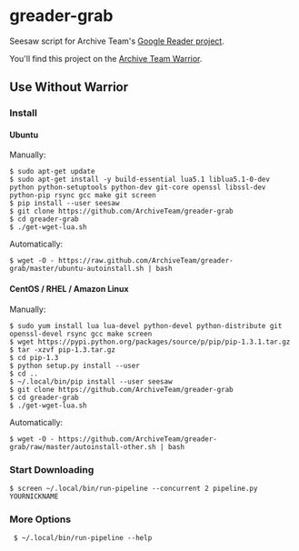 greader-grab
============

Seesaw script for Archive Team's [Google Reader project](http://www.archiveteam.org/index.php?title=Google_Reader).

You'll find this project on the [Archive Team Warrior](http://tracker.archiveteam.org/greader/).


Use Without Warrior
-------------------------

### Install

#### Ubuntu

Manually:

    $ sudo apt-get update
    $ sudo apt-get install -y build-essential lua5.1 liblua5.1-0-dev python python-setuptools python-dev git-core openssl libssl-dev python-pip rsync gcc make git screen
    $ pip install --user seesaw
    $ git clone https://github.com/ArchiveTeam/greader-grab
    $ cd greader-grab
    $ ./get-wget-lua.sh
    
Automatically:

    $ wget -O - https://raw.github.com/ArchiveTeam/greader-grab/master/ubuntu-autoinstall.sh | bash

#### CentOS / RHEL / Amazon Linux

Manually:

    $ sudo yum install lua lua-devel python-devel python-distribute git openssl-devel rsync gcc make screen
    $ wget https://pypi.python.org/packages/source/p/pip/pip-1.3.1.tar.gz
    $ tar -xzvf pip-1.3.tar.gz
    $ cd pip-1.3
    $ python setup.py install --user
    $ cd ..
    $ ~/.local/bin/pip install --user seesaw
    $ git clone https://github.com/ArchiveTeam/greader-grab
    $ cd greader-grab
    $ ./get-wget-lua.sh
    
Automatically:

    $ wget -O - https://github.com/ArchiveTeam/greader-grab/raw/master/autoinstall-other.sh | bash

### Start Downloading

    $ screen ~/.local/bin/run-pipeline --concurrent 2 pipeline.py YOURNICKNAME

### More Options

     $ ~/.local/bin/run-pipeline --help

